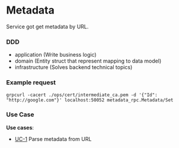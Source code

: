# Metadata

Service got get metadata by URL.

### DDD

- application (Write business logic)
- domain (Entity struct that represent mapping to data model)
- infrastructure (Solves backend technical topics)

### Example request

```
grpcurl -cacert ./ops/cert/intermediate_ca.pem -d '{"Id": "http://google.com"}' localhost:50052 metadata_rpc.Metadata/Set
```

### Use Case

**Use cases**:

- [UC-1](./application/parsers/README.md) Parse metadata from URL
